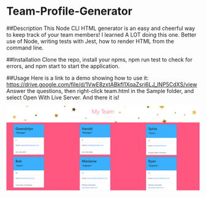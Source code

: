 # Team-Profile-Generator

##Description
This Node CLI HTML generator is an easy and cheerful way to keep track of your team members! I learned A LOT doing this one. Better use of Node, writing tests with Jest, how to render HTML from the command line.

##Installation
Clone the repo, install your npms, npm run test to check for errors, and npm start to start the application. 

##Usage
Here is a link to a demo showing how to use it: https://drive.google.com/file/d/1VwE8zxtABkfI1XqaZsri6LJ_lNP5CdXS/view    
Answer the questions, then right-click team.html in the Sample folder, and select Open With Live Server. And there it is!

<img src= "../sample/Sample-product-screenshot.png">

